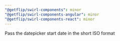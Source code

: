 ```yaml
---
"@getflip/swirl-components": minor
"@getflip/swirl-components-angular": minor
"@getflip/swirl-components-react": minor
---
```


Pass the datepicker start date in the short ISO format
